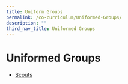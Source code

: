 ```yaml
---
title: Uniform Groups
permalink: /co-curriculum/Uniformed-Groups/
description: ""
third_nav_title: Uniformed Groups
---
```

# **Uniformed Groups**

* [Scouts](https://staging.dtkb9ih383sl3.amplifyapp.com/co-curriculum/Uniformed-Groups/scouts/)